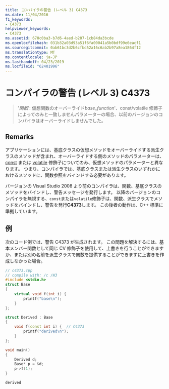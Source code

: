 ```yaml
---
title: コンパイラの警告 (レベル 3) C4373
ms.date: 11/04/2016
f1_keywords:
- C4373
helpviewer_keywords:
- C4373
ms.assetid: 670c0ba3-b7d6-4aed-b207-1cb84da3bcde
ms.openlocfilehash: 031b32a03d93a51f6fa00041a5b0bdf99e6eacf1
ms.sourcegitcommit: 0ab61bc3d2b6cfbd52a16c6ab2b97a8ea1864f12
ms.translationtype: MT
ms.contentlocale: ja-JP
ms.lasthandoff: 04/23/2019
ms.locfileid: "62401996"
---
```

# <a name="compiler-warning-level-3-c4373"></a>コンパイラの警告 (レベル 3) C4373

> '*関数*': 仮想関数のオーバーライド*base_function*'、const/volatile 修飾子によってのみと一致しませんパラメーターの場合、以前のバージョンのコンパイラはオーバーライドしませんでした。

## <a name="remarks"></a>Remarks

アプリケーションには、基底クラスの仮想メソッドをオーバーライドする派生クラスのメソッドが含まれ、オーバーライドする側のメソッドのパラメーターは、 [const](../../cpp/const-cpp.md) または [volatile](../../cpp/volatile-cpp.md) 修飾子についてのみ、仮想メソッドのパラメーターと異なります。 つまり、コンパイラでは、基底クラスまたは派生クラスのいずれかにおけるメソッドに、関数参照をバインドする必要があります。

バージョンの Visual Studio 2008 より前のコンパイラは、関数、基底クラスのメソッドをバインドし、警告メッセージを発行します。 以降のバージョンのコンパイラを無視する、`const`または`volatile`修飾子は、関数、派生クラスでメソッドをバインドし、警告を発行**C4373**します。 この後者の動作は、C++ 標準に準拠しています。

## <a name="example"></a>例

次のコード例では、警告 C4373 が生成されます。 この問題を解決するには、基本メンバー関数として同じ CV 修飾子を使用して、上書きを行うことができますか、または別の名前を派生クラスで関数を提供することができますに上書きを作成しなかった場合。

```cpp
// c4373.cpp
// compile with: /c /W3
#include <stdio.h>
struct Base
{
    virtual void f(int i) {
        printf("base\n");
    }
};

struct Derived : Base
{
    void f(const int i) {  // C4373
        printf("derived\n");
    }
};

void main()
{
    Derived d;
    Base* p = &d;
    p->f(1);
}
```

```Output
derived
```